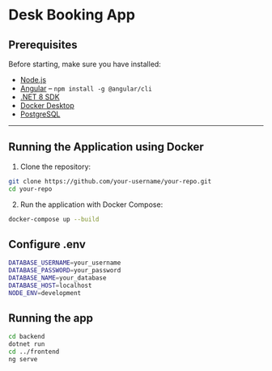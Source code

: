 #  Desk Booking App

##  Prerequisites

Before starting, make sure you have installed:

- [Node.js](https://nodejs.org/)
- [Angular](https://angular.dev/) – `npm install -g @angular/cli`
- [.NET 8 SDK](https://dotnet.microsoft.com/)
- [Docker Desktop](https://www.docker.com/)
- [PostgreSQL](https://www.postgresql.org/)

---

## Running the Application using Docker

1. Clone the repository:

```bash
git clone https://github.com/your-username/your-repo.git
cd your-repo
```

2. Run the application with Docker Compose:
```bash
docker-compose up --build
```
## Configure .env
```bash
DATABASE_USERNAME=your_username
DATABASE_PASSWORD=your_password
DATABASE_NAME=your_database
DATABASE_HOST=localhost
NODE_ENV=development
```
## Running the app
```bash
cd backend
dotnet run
cd ../frontend
ng serve
```
